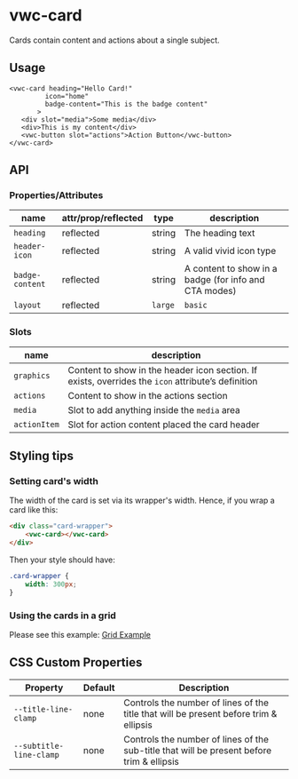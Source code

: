 # vwc-card

Cards contain content and actions about a single subject.

## Usage

```
<vwc-card heading="Hello Card!"
         icon="home"
         badge-content="This is the badge content"
       >
   <div slot="media">Some media</div>
   <div>This is my content</div>
   <vwc-button slot="actions">Action Button</vwc-button>
</vwc-card>
```

## API


### Properties/Attributes

|name|attr/prop/reflected|type|description|
|--- |--- |--- |--- |
|`heading`|reflected|string|The heading text|
|`header-icon`|reflected|string|A valid vivid icon type|
|`badge-content`|reflected|string|A content to show in a badge (for info and CTA modes)|
|`layout`|reflected|`large` | `basic`|Sets large or basic heading and header icon. Basic is the default.|

### Slots

|name|description|
|--- |--- |
|`graphics`|Content to show in the header icon section. If exists, overrides the `icon` attribute’s definition|
|`actions`|Content to show in the actions section|
|`media`|Slot to add anything inside the `media` area|
|`actionItem`|Slot for action content placed the card header |

## Styling tips

### Setting card's width

The width of the card is set via its wrapper's width.  Hence, if you wrap a card like this:

```html
<div class="card-wrapper">
	<vwc-card></vwc-card>
</div>
```

Then your style should have: 
```css
.card-wrapper {
	width: 300px;
}
```

### Using the cards in a grid

Please see this example: [Grid Example](https://vivid.vonage.com?path=/story/alpha-components-card--in-a-grid)

## CSS Custom Properties

| Property                       | Default                                          | Description                                      |
|--------------------------------|--------------------------------------------------|--------------------------------------------------|
| `--title-line-clamp` | none | Controls the number of lines of the title that will be present before trim & ellipsis |
| `--subtitle-line-clamp` | none | Controls the number of lines of the sub-title that will be present before trim & ellipsis |
